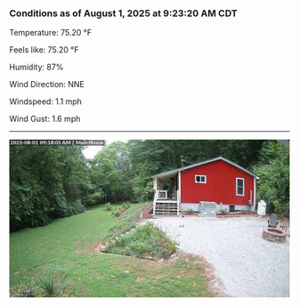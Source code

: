 ### Conditions as of August 1, 2025 at 9:23:20 AM CDT 

Temperature: 75.20 &deg;F

Feels like: 75.20 &deg;F

Humidity: 87%

Wind Direction: NNE

Windspeed: 1.1 mph

Wind Gust: 1.6 mph

---

<img src="./images/latest.jpeg"/>

